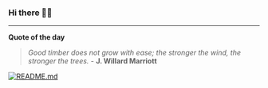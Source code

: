 ### Hi there 👋🏻


---

**Quote of the day**

> *Good timber does not grow with ease; the stronger the wind, the stronger the trees.* - **J. Willard Marriott** 

[![README.md](https://github.com/marcolovazzano/marcolovazzano/actions/workflows/readme.yml/badge.svg?branch=main)](https://github.com/marcolovazzano/marcolovazzano/actions/workflows/readme.yml)
